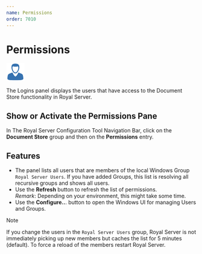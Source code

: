 ```yaml
---
name: Permissions
order: 7010
---
```


# Permissions

<img src="/r2021/images/RoyalServer/Credential_48x48.png" class="icon-def" alt="" />

The Logins panel displays the users that have access to the Document Store functionality in Royal Server.

## Show or Activate the Permissions Pane

In The Royal Server Configuration Tool Navigation Bar, click on the **Document Store** group and then on the **Permissions** entry.

## Features

- The panel lists all users that are members of the local Windows Group `Royal Server Users`. If you have added Groups, this list is resolving all recursive groups and shows all users.
- Use the **Refresh** button to refresh the list of permissions.  
  _Remark_: Depending on your environment, this might take some time.
- Use the **Configure..**. button to open the Windows UI for managing Users and Groups.

> [!NOTE] 
> If you change the users in the `Royal Server Users` group, Royal Server is not immediately picking up new members but caches the list for 5 minutes (default). To force a reload of the members restart Royal Server.
